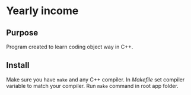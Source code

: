 # Yearly income
## Purpose
Program created to learn coding object way in C++.

## Install
Make sure you have `make` and any C++ compiler. In _Makefile_ set compiler variable to match your compiler. Run `make` command in root app folder.
